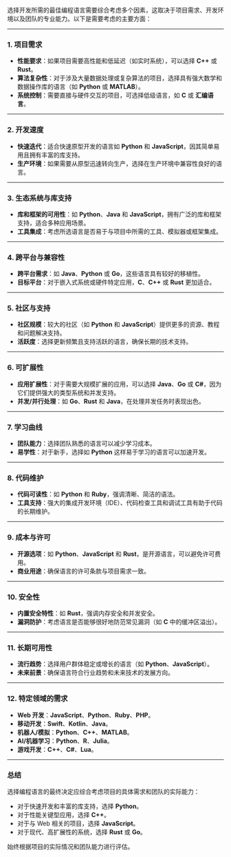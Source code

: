 选择开发所需的最佳编程语言需要综合考虑多个因素，这取决于项目需求、开发环境以及团队的专业能力。以下是需要考虑的主要方面：

---

### **1. 项目需求**
- **性能要求**：如果项目需要高性能和低延迟（如实时系统），可以选择 **C++** 或 **Rust**。
- **算法复杂性**：对于涉及大量数据处理或复杂算法的项目，选择具有强大数学和数据操作库的语言（如 **Python** 或 **MATLAB**）。
- **系统控制**：需要直接与硬件交互的项目，可选择低级语言，如 **C** 或 **汇编语言**。

---

### **2. 开发速度**
- **快速迭代**：适合快速原型开发的语言如 **Python** 和 **JavaScript**，因其简单易用且拥有丰富的库支持。
- **生产环境**：如果需要从原型迅速转向生产，选择在生产环境中兼容性良好的语言。

---

### **3. 生态系统与库支持**
- **库和框架的可用性**：如 **Python**、**Java** 和 **JavaScript**，拥有广泛的库和框架支持，适合多种应用场景。
- **工具集成**：考虑所选语言是否易于与项目中所需的工具、模拟器或框架集成。

---

### **4. 跨平台与兼容性**
- **跨平台需求**：如 **Java**、**Python** 或 **Go**，这些语言具有较好的移植性。
- **目标平台**：对于嵌入式系统或硬件特定应用，**C**、**C++** 或 **Rust** 更加适合。

---

### **5. 社区与支持**
- **社区规模**：较大的社区（如 **Python** 和 **JavaScript**）提供更多的资源、教程和问题解决支持。
- **活跃度**：选择更新频繁且支持活跃的语言，确保长期的技术支持。

---

### **6. 可扩展性**
- **应用扩展性**：对于需要大规模扩展的应用，可以选择 **Java**、**Go** 或 **C#**，因为它们提供强大的类型系统和并发支持。
- **并发/并行处理**：如 **Go**、**Rust** 和 **Java**，在处理并发任务时表现出色。

---

### **7. 学习曲线**
- **团队能力**：选择团队熟悉的语言可以减少学习成本。
- **易学性**：对于新手，选择如 **Python** 这样易于学习的语言可以加速开发。

---

### **8. 代码维护**
- **代码可读性**：如 **Python** 和 **Ruby**，强调清晰、简洁的语法。
- **工具支持**：强大的集成开发环境（IDE）、代码检查工具和调试工具有助于代码的长期维护。

---

### **9. 成本与许可**
- **开源选项**：如 **Python**、**JavaScript** 和 **Rust**，是开源语言，可以避免许可费用。
- **商业用途**：确保语言的许可条款与项目需求一致。

---

### **10. 安全性**
- **内置安全特性**：如 **Rust**，强调内存安全和并发安全。
- **漏洞防护**：考虑语言是否能够很好地防范常见漏洞（如 **C** 中的缓冲区溢出）。

---

### **11. 长期可用性**
- **流行趋势**：选择用户群体稳定或增长的语言（如 **Python**、**JavaScript**）。
- **未来前景**：确保语言符合行业趋势和未来技术的发展方向。

---

### **12. 特定领域的需求**
- **Web 开发**：**JavaScript**、**Python**、**Ruby**、**PHP**。
- **移动开发**：**Swift**、**Kotlin**、**Java**。
- **机器人/模拟**：**Python**、**C++**、**MATLAB**。
- **AI/机器学习**：**Python**、**R**、**Julia**。
- **游戏开发**：**C++**、**C#**、**Lua**。

---

### **总结**
选择编程语言的最终决定应综合考虑项目的具体需求和团队的实际能力：
- 对于快速开发和丰富的库支持，选择 **Python**。
- 对于性能关键型应用，选择 **C++**。
- 对于与 Web 相关的项目，选择 **JavaScript**。
- 对于现代、高扩展性的系统，选择 **Rust** 或 **Go**。

始终根据项目的实际情况和团队能力进行评估。